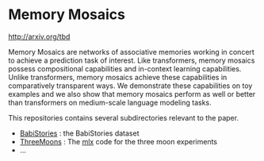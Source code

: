 # Memory Mosaics

http://arxiv.org/tbd

Memory Mosaics are networks of associative memories working in concert to achieve a prediction task of interest. Like transformers, memory mosaics possess compositional capabilities and in-context learning capabilities. Unlike transformers, memory mosaics achieve these capabilities in comparatively transparent ways. We demonstrate these capabilities on toy examples and we also show that memory mosaics perform as well or better than transformers on medium-scale language modeling tasks.  

This repositories contains several subdirectories relevant to the paper.

* [BabiStories](BabiStories) : the BabiStories dataset
* [ThreeMoons](ThreeMoons) : The [mlx](https://github.com/ml-explore/mlx) code for the three moon experiments
* ...
